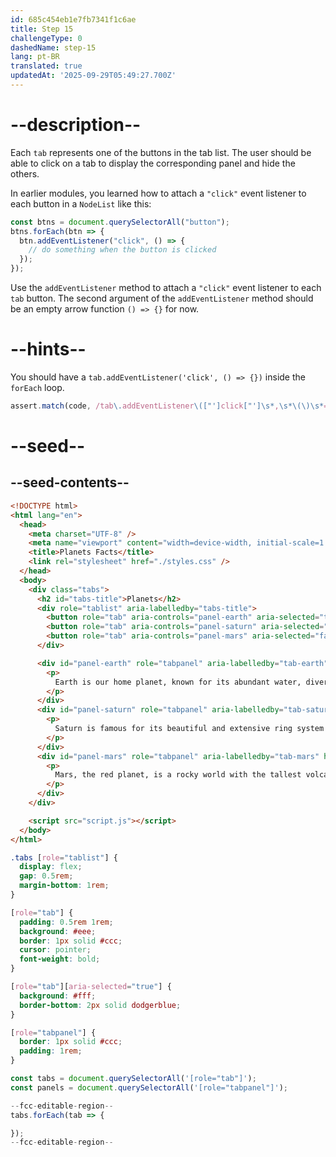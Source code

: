 ```yaml
---
id: 685c454eb1e7fb7341f1c6ae
title: Step 15
challengeType: 0
dashedName: step-15
lang: pt-BR
translated: true
updatedAt: '2025-09-29T05:49:27.700Z'
---
```


# --description--

Each `tab` represents one of the buttons in the tab list. The user should be able to click on a tab to display the corresponding panel and hide the others.

In earlier modules, you learned how to attach a `"click"` event listener to each button in a `NodeList` like this:

```js
const btns = document.querySelectorAll("button");
btns.forEach(btn => {
  btn.addEventListener("click", () => {
    // do something when the button is clicked
  });
});
```

Use the `addEventListener` method to attach a `"click"` event listener to each `tab` button. The second argument of the `addEventListener` method should be an empty arrow function `() => {}` for now.

# --hints--

You should have a `tab.addEventListener('click', () => {})` inside the `forEach` loop.

```js
assert.match(code, /tab\.addEventListener\(["']click["']\s*,\s*\(\)\s*=>\s*\{\s*/);
```

# --seed--

## --seed-contents--

```html
<!DOCTYPE html>
<html lang="en">
  <head>
    <meta charset="UTF-8" />
    <meta name="viewport" content="width=device-width, initial-scale=1.0" />
    <title>Planets Facts</title>
    <link rel="stylesheet" href="./styles.css" />
  </head>
  <body>
    <div class="tabs">
      <h2 id="tabs-title">Planets</h2>
      <div role="tablist" aria-labelledby="tabs-title">
        <button role="tab" aria-controls="panel-earth" aria-selected="true" id="tab-earth">🌍 Earth</button>
        <button role="tab" aria-controls="panel-saturn" aria-selected="false" id="tab-saturn">🪐 Saturn</button>
        <button role="tab" aria-controls="panel-mars" aria-selected="false" id="tab-mars">🔴 Mars</button>
      </div>

      <div id="panel-earth" role="tabpanel" aria-labelledby="tab-earth">
        <p>
          Earth is our home planet, known for its abundant water, diverse ecosystems, and life-supporting atmosphere. It's the only planet in the solar system known to harbor life.
        </p>
      </div>
      <div id="panel-saturn" role="tabpanel" aria-labelledby="tab-saturn" hidden>
        <p>
          Saturn is famous for its beautiful and extensive ring system made of ice and rock particles. It's a gas giant with dozens of moons orbiting it.
        </p>
      </div>
      <div id="panel-mars" role="tabpanel" aria-labelledby="tab-mars" hidden>
        <p>
          Mars, the red planet, is a rocky world with the tallest volcano and deepest canyon in the solar system. It's a key focus for exploration in the search for past or present life.
        </p>
      </div>
    </div>

    <script src="script.js"></script>
  </body>
</html>
```

```css
.tabs [role="tablist"] {
  display: flex;
  gap: 0.5rem;
  margin-bottom: 1rem;
}

[role="tab"] {
  padding: 0.5rem 1rem;
  background: #eee;
  border: 1px solid #ccc;
  cursor: pointer;
  font-weight: bold;
}

[role="tab"][aria-selected="true"] {
  background: #fff;
  border-bottom: 2px solid dodgerblue;
}

[role="tabpanel"] {
  border: 1px solid #ccc;
  padding: 1rem;
}
```

```js
const tabs = document.querySelectorAll('[role="tab"]');
const panels = document.querySelectorAll('[role="tabpanel"]');

--fcc-editable-region--
tabs.forEach(tab => {

});
--fcc-editable-region--
```
